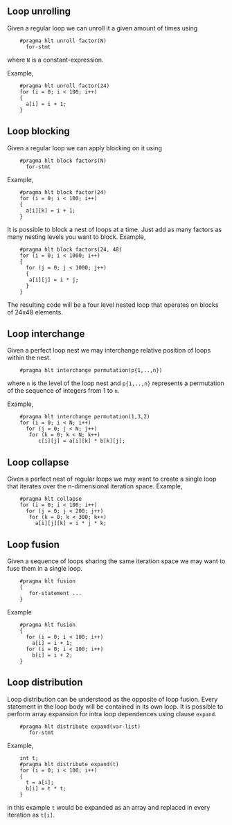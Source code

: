 ## Loop unrolling
Given a regular loop we can unroll it a given amount of times using


        #pragma hlt unroll factor(N)
          for-stmt
where `N` is a constant-expression.

Example,


        #pragma hlt unroll factor(24)
        for (i = 0; i < 100; i++)
        {
          a[i] = i + 1;
        }
## Loop blocking
Given a regular loop we can apply blocking on it using


        #pragma hlt block factors(N)
          for-stmt
Example,


        #pragma hlt block factor(24)
        for (i = 0; i < 100; i++)
        {
          a[i][k] = i + 1;
        }
It is possible to block a nest of loops at a time. Just add as many factors as many nesting levels you want to block. Example,


        #pragma hlt block factors(24, 48)
        for (i = 0; i < 1000; i++)
        {
          for (j = 0; j < 1000; j++)
          {
           a[i][j] = i * j;
          }
        }
        
The resulting code will be a four level nested loop that operates on blocks of 24x48 elements.

## Loop interchange
Given a perfect loop nest we may interchange relative position of loops within the nest.


        #pragma hlt interchange permutation(p{1,..,n})
        
where `n` is the level of the loop nest and `p{1,..,n}` represents a permutation of the sequence of integers from 1 to `n`.

Example,


        #pragma hlt interchange permutation(1,3,2)
        for (i = 0; i < N; i++)
          for (j = 0; j < N; j++)
           for (k = 0; k < N; k++)
              c[i][j] = a[i][k] * b[k][j];
        
## Loop collapse
Given a perfect nest of regular loops we may want to create a single  loop that iterates over the n-dimensional iteration space. Example,


        #pragma hlt collapse
        for (i = 0; i < 100; i++)
          for (j = 0; j < 200; j++)
           for (k = 0; k < 300; k++)
             a[i][j][k] = i * j * k;
        
## Loop fusion
Given a sequence of loops sharing the same iteration space we may want to fuse them in a single loop.


        #pragma hlt fusion
        {
           for-statement ...
        }
        
Example


        #pragma hlt fusion
        {
          for (i = 0; i < 100; i++)
            a[i] = i + 1;
          for (i = 0; i < 100; i++)
            b[i] = i + 2;
        }
        
## Loop distribution
Loop distribution can be understood as the opposite of loop fusion.  Every statement in the loop body will be contained in its own loop. It  is possible to perform array expansion for intra loop dependences using  clause `expand`.


        #pragma hlt distribute expand(var-list)
           for-stmt
        
Example,


        
        int t;
        #pragma hlt distribute expand(t)
        for (i = 0; i < 100; i++)
        {
          t = a[i];
          b[i] = t * t;
        }
        
in this example `t` would be expanded as an array and replaced in every iteration as `t[i]`.